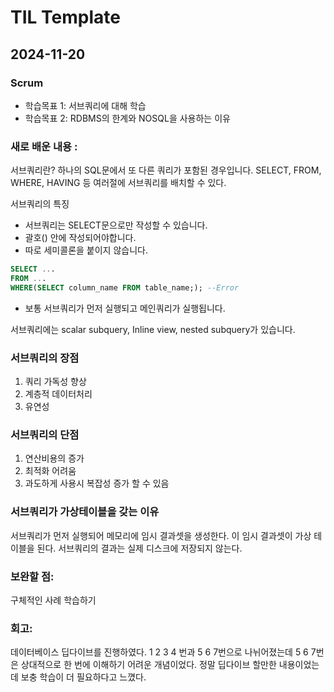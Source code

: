 # TIL Template
## 2024-11-20

### Scrum
- 학습목표 1: 서브쿼리에 대해 학습
- 학습목표 2: RDBMS의 한계와 NOSQL을 사용하는 이유

### 새로 배운 내용 :
서브쿼리란? 하나의 SQL문에서 또 다른 쿼리가 포함된 경우입니다.
SELECT, FROM, WHERE, HAVING 등 여러절에 서브쿼리를 배치할 수 있다.

서브쿼리의 특징
- 서브쿼리는 SELECT문으로만 작성할 수 있습니다.
- 괄호() 안에 작성되어야합니다.
- 따로 세미콜론을 붙이지 않습니다.
```sql
SELECT ...
FROM ...
WHERE(SELECT column_name FROM table_name;); --Error        
```
- 보통 서브쿼리가 먼저 실행되고 메인쿼리가 실행됩니다.

서브쿼리에는 scalar subquery, Inline view, nested subquery가 있습니다.

### 서브쿼리의 장점
1. 쿼리 가독성 향상
2. 계층적 데이터처리
3. 유연성
### 서브쿼리의 단점
1. 연산비용의 증가
2. 최적화 어려움
3. 과도하게 사용시 복잡성 증가 할 수 있음 

### 서브쿼리가 가상테이블을 갖는 이유
서브쿼리가 먼저 실행되어 메모리에 임시 결과셋을 생성한다.
이 임시 결과셋이 가상 테이블을 된다. 
서브쿼리의 결과는 실제 디스크에 저장되지 않는다.

### 보완할 점: 
구체적인 사례 학습하기

### 회고:
데이터베이스 딥다이브를 진행하였다. 1 2 3 4 번과 5 6 7번으로 나뉘어졌는데
5 6 7번은 상대적으로 한 번에 이해하기 어려운 개념이었다. 정말 딥다이브 할만한 내용이었는데 
보충 학습이 더 필요하다고 느꼈다.